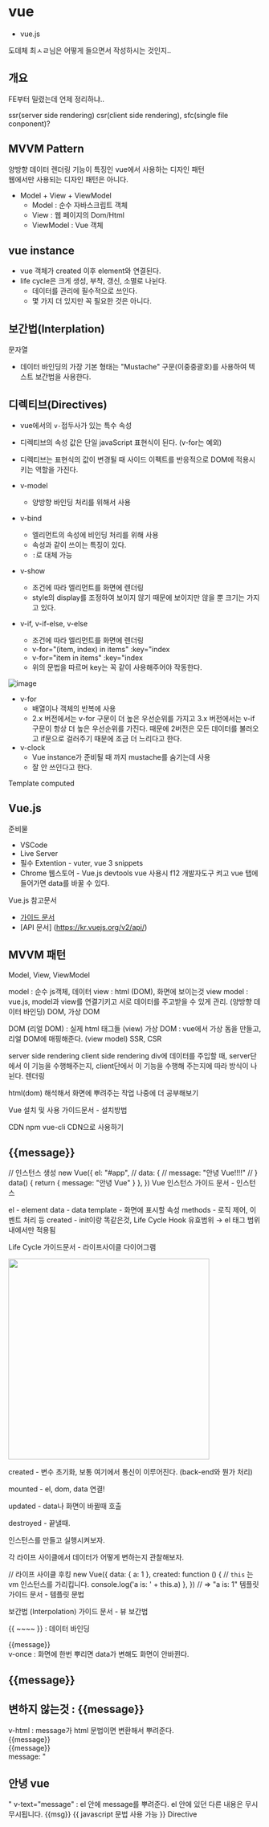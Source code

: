 # vue

+ vue.js

도데체 최ㅅㄹ님은 어떻게 들으면서 작성하시는 것인지..

## 개요

FE부터 밀렸는데 언제 정리하냐..

ssr(server side rendering) csr(client side rendering), sfc(single file conponent)?

## MVVM Pattern

양방향 데이터 렌더링 기능이 특징인 vue에서 사용하는 디자인 패턴   
웹에서만 사용되는 디자인 패턴은 아니다.

+ Model + View + ViewModel
  + Model : 순수 자바스크립트 객체
  + View : 웹 페이지의 Dom/Html
  + ViewModel : Vue 객체

## vue instance

+ vue 객체가 created 이후 element와 연결된다.
+ life cycle은 크게 생성, 부착, 갱신, 소멸로 나뉜다.
  + 데이터를 관리에 필수적으로 쓰인다.
  + 몇 가지 더 있지만 꼭 필요한 것은 아니다.

## 보간법(Interplation)

문자열
+ 데이터 바인딩의 가장 기본 형태는 "Mustache" 구문(이중중괄호)를 사용하여 텍스트 보간법을 사용한다.

## 디렉티브(Directives)

+ vue에서의 `v-`접두사가 있는 특수 속성
+ 디렉티브의 속성 값은 단일 javaScript 표현식이 된다. (v-for는 예외)
+ 디렉티브는 표현식의 값이 변경될 때 사이드 이펙트를 반응적으로 DOM에 적용시키는 역할을 가진다.

+ v-model
  + 양방향 바인딩 처리를 위해서 사용
+ v-bind
  + 엘리먼트의 속성에 비인딩 처리를 위해 사용
  + 속성과 같이 쓰이는 특징이 있다.
  + `:`로 대체 가능
+ v-show
  + 조건에 따라 엘리먼트를 화면에 렌더링 
  + style의 display를 조정하여 보이지 않기 때문에 보이지만 않을 뿐 크기는 가지고 있다.
+ v-if, v-if-else, v-else
  + 조건에 따라 엘리먼트를 화면에 렌더링
  + v-for="(item, index) in items" :key="index
  + v-for="item in items" :key="index
  + 위의 문법을 따르며 key는 꼭 같이 사용해주어야 작동한다.

![image](https://user-images.githubusercontent.com/19484971/166411232-21ae4a55-84e9-49e3-b9d7-a8e54b7c8e27.png)

+ v-for
  + 배열이나 객체의 반복에 사용
  + 2.x 버전에서는 v-for 구문이 더 높은 우선순위를 가지고
    3.x 버전에서는 v-if 구문이 항상 더 높은 우선순위를 가진다.
    때문에 2버전은 모든 데이터를 불러오고 if문으로 걸러주기 때문에 조금 더 느리다고 한다.
+ v-clock
  + Vue instance가 준비될 때 까지 mustache를 숨기는데 사용
  + 잘 안 쓰인다고 한다.

Template
computed

## Vue.js

준비물
+ VSCode
+ Live Server
+ 필수 Extention - vuter, vue 3 snippets
+ Chrome 웹스토어 - Vue.js devtools
vue 사용시 f12 개발자도구 켜고 vue 탭에 들어가면 data를 바꿀 수 있다.

Vue.js 참고문서
+ [가이드 문서](https://kr.vuejs.org/v2/guide/)
+ [API 문서] (https://kr.vuejs.org/v2/api/)

## MVVM 패턴

Model, View, ViewModel 

model : 순수 js객체, 데이터
view : html (DOM), 화면에 보이는것
view model : vue.js, model과 view를 연결기키고 서로 데이터를 주고받을 수 있게 관리. (양방향 데이터 바인딩)
DOM, 가상 DOM

DOM (리얼 DOM) : 실제 html 태그들 (view)
가상 DOM : vue에서 가상 돔을 만들고, 리얼 DOM에 매핑해준다. (view model)
SSR, CSR

server side rendering
client side rendering
div에 데이터를 주입할 때, server단에서 이 기능을 수행해주는지, client단에서 이 기능을 수행해 주는지에 따라 방식이 나뉜다.
렌더링

html(dom) 해석해서 화면에 뿌려주는 작업
나중에 더 공부해보기

Vue 설치 및 사용
가이드문서 - 설치방법

CDN
npm
vue-cli
CDN으로 사용하기
<!-- 개발버전, 도움되는 콘솔 경고를 포함. -->
<script src="https://cdn.jsdelivr.net/npm/vue/dist/vue.js"></script>

<!-- 상용버전, 속도와 용량이 최적화됨. -->
<script src="https://cdn.jsdelivr.net/npm/vue"></script>

<div id="app">
    <h2>{{message}}</h2>
</div>
// 인스턴스 생성
new Vue({
    el: "#app",
    // data: {
    //     message: "안녕 Vue!!!!"
    // }
    data() {
        return {
            message: "안녕 Vue"
        }
    },
})
Vue 인스턴스
가이드 문서 - 인스턴스

el - element
data - data
template - 화면에 표시할 속성
methods - 로직 제어, 이벤트 처리 등
created - init이랑 똑같은것, Life Cycle Hook
유효범위 → el 태그 범위 내에서만 적용됨

Life Cycle
가이드문서 - 라이프사이클 다이어그램

<img src = "https://kr.vuejs.org/images/lifecycle.png" width="400">

created - 변수 초기화, 보통 여기에서 통신이 이루어진다. (back-end와 뭔가 처리)

mounted - el, dom, data 연결!

updated - data나 화면이 바뀔때 호출

destroyed - 끝낼때.

인스턴스를 만들고 실행시켜보자.

각 라이프 사이클에서 데이터가 어떻게 변하는지 관찰해보자.

   // 라이프 사이클 후킹
   new Vue({
    data: {
        a: 1
    },
    created: function () {
        // `this` 는 vm 인스턴스를 가리킵니다.
        console.log('a is: ' + this.a)
 },
   })
// => "a is: 1"
템플릿
가이드 문서 - 템플릿 문법

보간법 (Interpolation)
가이드 문서 - 뷰 보간법

{{ ~~~~ }} : 데이터 바인딩
<div id="app">{{message}}</div>
v-once :  화면에 한번 뿌리면 data가 변해도 화면이 안바뀐다.
<h2>{{message}}</h2>
<h2 v-once>변하지 않는것 : {{message}}</h2>
v-html : message가 html 문법이면 변환해서 뿌려준다.
<div id="app">{{message}}</div> <!-- 일반 텍스트 -->
<div id="app" v-html>{{message}}</div> <!-- html 문서 -->
message: "<h2>안녕 vue</h2>"
v-text="message" : el 안에  message를 뿌려준다. el 안에 있던 다른 내용은 무시
<!-- 같은 표현 -->
<span v-text="msg">무시됩니다.</span>
<span>{{msg}}</span>
{{  javascript 문법 사용 가능 }}
Directive
